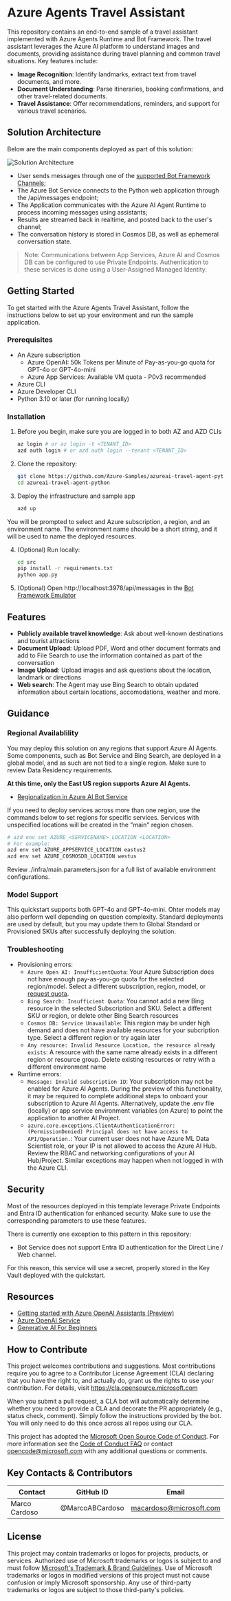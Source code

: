 # Azure Agents Travel Assistant

This repository contains an end-to-end sample of a travel assistant implemented with Azure Agents Runtime and Bot Framework. The travel assistant leverages the Azure AI platform to understand images and documents, providing assistance during travel planning and common travel situations. Key features include:

- **Image Recognition**: Identify landmarks, extract text from travel documents, and more.
- **Document Understanding**: Parse itineraries, booking confirmations, and other travel-related documents.
- **Travel Assistance**: Offer recommendations, reminders, and support for various travel scenarios.

## Solution Architecture

Below are the main components deployed as part of this solution:

![Solution Architecture](./media/architecture.png)

- User sends messages through one of the [supported Bot Framework Channels](https://learn.microsoft.com/en-us/azure/bot-service/bot-service-channels-reference?view=azure-bot-service-4.0);
- The Azure Bot Service connects to the Python web application through the /api/messages endpoint;
- The Application communicates with the Azure AI Agent Runtime to process incoming messages using assistants;
- Results are streamed back in realtime, and posted back to the user's channel;
- The conversation history is stored in Cosmos DB, as well as ephemeral conversation state.
> Note: Communications between App Services, Azure AI and Cosmos DB can be configured to use Private Endpoints. Authentication to these services is done using a User-Assigned Managed Identity.

## Getting Started

To get started with the Azure Agents Travel Assistant, follow the instructions below to set up your environment and run the sample application.

### Prerequisites

- An Azure subscription
    - Azure OpenAI: 50k Tokens per Minute of Pay-as-you-go quota for GPT-4o or GPT-4o-mini
    - Azure App Services: Available VM quota - P0v3 recommended
- Azure CLI
- Azure Developer CLI
- Python 3.10 or later (for running locally)

### Installation

1. Before you begin, make sure you are logged in to both AZ and AZD CLIs
    ```sh
    az login # or az login -t <TENANT_ID>
    azd auth login # or azd auth login --tenant <TENANT_ID>
    ```

2. Clone the repository:
    ```sh
    git clone https://github.com/Azure-Samples/azureai-travel-agent-python
    cd azureai-travel-agent-python
    ```

3. Deploy the infrastructure and sample app
    ```sh
    azd up
    ```
You will be prompted to select and Azure subscription, a region, and an environment name. The environment name should be a short string, and it will be used to name the deployed resources.

4. (Optional) Run locally:
    ```sh
    cd src
    pip install -r requirements.txt
    python app.py
    ```

5. (Optional) Open http://localhost:3978/api/messages in the [Bot Framework Emulator](https://github.com/microsoft/BotFramework-Emulator)

## Features

- **Publicly available travel knowledge**: Ask about well-known destinations and tourist attractions
- **Document Upload**: Upload PDF, Word and other document formats and add to File Search to use the information contained as part of the conversation
- **Image Upload**: Upload images and ask questions about the location, landmark or directions
- **Web search**: The Agent may use Bing Search to obtain updated information about certain locations, accomodations, weather and more.

## Guidance

### Regional Availablility

You may deploy this solution on any regions that support Azure AI Agents. Some components, such as Bot Service and Bing Search, are deployed in a global model, and as such are not tied to a single region. Make sure to review Data Residency requirements.

**At this time, only the East US region supports Azure AI Agents.**

- [Regionalization in Azure AI Bot Service](https://learn.microsoft.com/en-us/azure/bot-service/bot-builder-concept-regionalization?view=azure-bot-service-4.0)

If you need to deploy services across more than one region, use the commands below to set regions for specific services. Services with unspecified locations will be created in the "main" region chosen.

```sh
# azd env set AZURE_<SERVICENAME>_LOCATION <LOCATION>
# For example:
azd env set AZURE_APPSERVICE_LOCATION eastus2
azd env set AZURE_COSMOSDB_LOCATION westus
```

Review ./infra/main.parameters.json for a full list of available environment configurations.

### Model Support

This quickstart supports both GPT-4o and GPT-4o-mini. Ohter models may also perform well depending on question complexity. Standard deployments are used by default, but you may update them to Global Standard or Provisioned SKUs after successfully deploying the solution.

### Troubleshooting

- Provisioning errors:
    - `Azure Open AI: InsufficientQuota`: Your Azure Subscription does not have enough pay-as-you-go quota for the selected region/model. Select a different subscription, region, model, or [request quota](https://learn.microsoft.com/en-us/azure/ai-services/openai/how-to/quota?tabs=rest).
    - `Bing Search: Insufficient Quota`: You cannot add a new Bing resource in the selected Subscription and SKU. Select a different SKU or region, or delete other Bing Search resources
    - `Cosmos DB: Service Unavailable`: This region may be under high demand and does not have available resources for your subcription type. Select a different region or try again later
    - `Any resource: Invalid Resource Location, the resource already exists`: A resource with the same name already exists in a different region or resource group. Delete existing resources or retry with a different environment name
- Runtime errors:
    - `Message: Invalid subscription ID`: Your subscription may not be enabled for Azure AI Agents. During the preview of this functionality, it may be required to complete additional steps to onboard your subscription to Azure AI Agents. Alternatively, update the .env file (locally) or app service environment variables (on Azure) to point the application to another AI Project.
    - `azure.core.exceptions.ClientAuthenticationError: (PermissionDenied) Principal does not have access to API/Operation.`: Your current user does not have Azure ML Data Scientist role, or your IP is not allowed to access the Azure AI Hub. Review the RBAC and networking configurations of your AI Hub/Project. Similar exceptions may happen when not logged in with the Azure CLI.

## Security

Most of the resources deployed in this template leverage Private Endpoints and Entra ID authentication for enhanced security. Make sure to use the corresponding parameters to use these features.

There is currently one exception to this pattern in this repository:

- Bot Service does not support Entra ID authentication for the Direct Line / Web channel.

For this reason, this service will use a secret, properly stored in the Key Vault deployed with the quickstart.

## Resources

- [Getting started with Azure OpenAI Assistants (Preview)](https://learn.microsoft.com/en-us/azure/ai-services/openai/how-to/assistant)
- [Azure OpenAI Service](https://learn.microsoft.com/azure/ai-services/openai/overview)
- [Generative AI For Beginners](https://github.com/microsoft/generative-ai-for-beginners)

## How to Contribute

This project welcomes contributions and suggestions. Most contributions require you to agree to a Contributor License Agreement (CLA) declaring that you have the right to, and actually do, grant us the rights to use your contribution. For details, visit <https://cla.opensource.microsoft.com>

When you submit a pull request, a CLA bot will automatically determine whether you need to provide a CLA and decorate the PR appropriately (e.g., status check, comment). Simply follow the instructions provided by the bot. You will only need to do this once across all repos using our CLA.

This project has adopted the [Microsoft Open Source Code of Conduct](https://opensource.microsoft.com/codeofconduct/). For more information see the [Code of Conduct FAQ](https://opensource.microsoft.com/codeofconduct/faq) or contact <opencode@microsoft.com> with any additional questions or comments.

## Key Contacts & Contributors

| Contact | GitHub ID | Email |
|---------|-----------|-------|
| Marco Cardoso | @MarcoABCardoso | macardoso@microsoft.com |

## License

This project may contain trademarks or logos for projects, products, or services. Authorized use of Microsoft trademarks or logos is subject to and must follow [Microsoft's Trademark & Brand Guidelines](https://www.microsoft.com/en-us/legal/intellectualproperty/trademarks/usage/general). Use of Microsoft trademarks or logos in modified versions of this project must not cause confusion or imply Microsoft sponsorship. Any use of third-party trademarks or logos are subject to those third-party's policies.